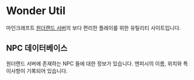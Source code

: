 # Wonder Util

마인크래프트 [원더랜드 서버](https://wonderland-server.net)의 보다 편리한 플레이를 위한 유틸리티 사이트입니다.

## NPC 데이터베이스
원더랜드 서버에 존재하는 NPC 들에 대한 정보가 있습니다.
엔피시의 이름, 위치와 특이사항이 기록되어 있습니다.